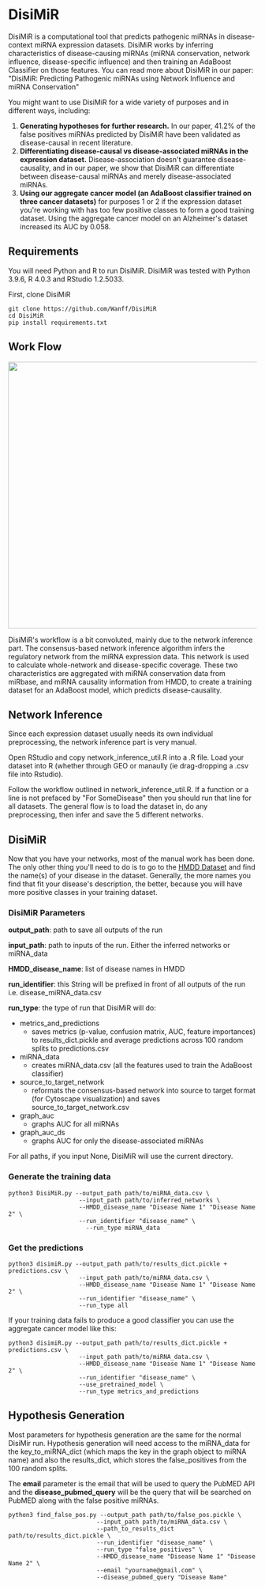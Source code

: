# DisiMiR 
DisiMiR is a computational tool that predicts pathogenic miRNAs in disease-context miRNA expression datasets. DisiMiR works by inferring characteristics of disease-causing miRNAs (miRNA conservation, network influence, disease-specific influence) and then training an AdaBoost Classifier on those features. You can read more about DisiMiR in our paper: "DisiMiR: Predicting Pathogenic miRNAs using Network Influence and miRNA Conservation"

You might want to use DisiMiR for a wide variety of purposes and in different ways, including:
1. **Generating hypotheses for further research.** In our paper, 41.2% of the false positives miRNAs predicted by DisiMiR have been validated as disease-causal in recent literature. 
2. **Differentiating disease-causal vs disease-associated miRNAs in the expression dataset.** Disease-association doesn't guarantee disease-causality, and in our paper, we show that DisiMiR can differentiate between disease-causal miRNAs and merely disease-associated miRNAs. 
3. **Using our aggregate cancer model (an AdaBoost classifier trained on three cancer datasets)** for purposes 1 or 2 if the expression dataset you're working with has too few positive classes to form a good training dataset. Using the aggregate cancer model on an Alzheimer's dataset increased its AUC by 0.058.

## Requirements
You will need Python and R to run DisiMiR. DisiMiR was tested with Python 3.9.6, R 4.0.3 and RStudio 1.2.5033.

First, clone DisiMiR 
```
git clone https://github.com/Wanff/DisiMiR
cd DisiMiR
pip install requirements.txt
```

## Work Flow
<p align="center">
  <img src="https://user-images.githubusercontent.com/50050060/148706718-474b4860-0a7b-443c-82d4-250e521328d8.png" height="540">
</p>

DisiMiR's workflow is a bit convoluted, mainly due to the network inference part. The consensus-based network inference algorithm infers the regulatory network from the miRNA expression data. This network is used to calculate whole-network and disease-specific coverage. These two characteristics are aggregated with miRNA conservation data from miRbase, and miRNA causality information from HMDD, to create a training dataset for an AdaBoost model, which predicts disease-causality.

## Network Inference
Since each expression dataset usually needs its own individual preprocessing, the network inference part is very manual. 

Open RStudio and copy network_inference_util.R into a .R file. Load your dataset into R (whether through GEO or manaully (ie drag-dropping a .csv file into Rstudio). 

Follow the workflow outlined in network_inference_util.R. If a function or a line is not prefaced by "For SomeDisease" then you should run that line for all datasets. The general flow is to load the dataset in, do any preprocessing, then infer and save the 5 different networks. 

## DisiMiR
Now that you have your networks, most of the manual work has been done. The only other thing you'll need to do is to go to the <a href= "https://www.cuilab.cn/hmdd" target = "_blank">HMDD Dataset</a> and find the name(s) of your disease in the dataset. Generally, the more names you find that fit your disease's description, the better, because you will have more positive classes in your training dataset. 

### DisiMiR Parameters
**output_path**: path to save all outputs of the run

**input_path**: path to inputs of the run. Either the inferred networks or miRNA_data

**HMDD_disease_name**: list of disease names in HMDD

**run_identifier**: this String will be prefixed in front of all outputs of the run i.e. disease_miRNA_data.csv

**run_type**: the type of run that DisiMiR will do:
* metrics_and_predictions
  * saves metrics (p-value, confusion matrix, AUC, feature importances) to results_dict.pickle and average predictions across 100 random splits to predictions.csv
* miRNA_data
  * creates miRNA_data.csv (all the features used to train the AdaBoost classifier)
* source_to_target_network
  * reformats the consensus-based network into source to target format (for Cytoscape visualization) and saves source_to_target_network.csv 
* graph_auc
  * graphs AUC for all miRNAs
* graph_auc_ds
  * graphs AUC for only the disease-associated miRNAs 

For all paths, if you input None, DisiMiR will use the current directory. 

### Generate the training data
```
python3 DisiMiR.py --output_path path/to/miRNA_data.csv \
                    --input_path path/to/inferred_networks \
                    --HMDD_disease_name "Disease Name 1" "Disease Name 2" \
                    --run_identifier "disease_name" \
                      --run_type miRNA_data 
```

### Get the predictions
```
python3 disimiR.py --output_path path/to/results_dict.pickle + predictions.csv \
                    --input_path path/to/miRNA_data.csv \
                    --HMDD_disease_name "Disease Name 1" "Disease Name 2" \
                    --run_identifier "disease_name" \
                    --run_type all 
```

If your training data fails to produce a good classifier you can use the aggregate cancer model like this:
```
python3 disimiR.py --output_path path/to/results_dict.pickle + predictions.csv \
                    --input_path path/to/miRNA_data.csv \
                    --HMDD_disease_name "Disease Name 1" "Disease Name 2" \
                    --run_identifier "disease_name" \
                    --use_pretrained_model \
                    --run_type metrics_and_predictions 
```

## Hypothesis Generation
Most parameters for hypothesis generation are the same for the normal DisiMir run. Hypothesis generation will need access to the miRNA_data for the key_to_miRNA_dict (which maps the key in the graph object to miRNA name) and also the results_dict, which stores the false_positives from the 100 random splits. 

The **email** parameter is the email that will be used to query the PubMED API and the **disease_pubmed_query** will be the query that will be searched on PubMED along with the false positive miRNAs. 
```
python3 find_false_pos.py --output_path path/to/false_pos.pickle \
                         --input_path path/to/miRNA_data.csv \
                         --path_to_results_dict path/to/results_dict.pickle \
                         --run_identifier "disease_name" \
                         --run_type "false_positives" \
                         --HMDD_disease_name "Disease Name 1" "Disease Name 2" \
                         --email "yourname@gmail.com" \
                         --disease_pubmed_query "Disease Name" 
 ```
 
 
